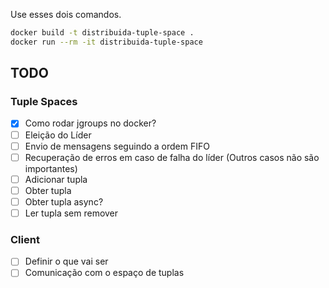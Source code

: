Use esses dois comandos.
```bash
docker build -t distribuida-tuple-space .
docker run --rm -it distribuida-tuple-space
```

## TODO

### Tuple Spaces
- [x] Como rodar jgroups no docker?
- [ ] Eleição do Líder
- [ ] Envio de mensagens seguindo a ordem FIFO
- [ ] Recuperação de erros em caso de falha do líder (Outros casos não são importantes)
- [ ] Adicionar tupla
- [ ] Obter tupla
- [ ] Obter tupla async?
- [ ] Ler tupla sem remover

### Client
- [ ] Definir o que vai ser
- [ ] Comunicação com o espaço de tuplas